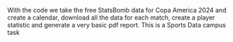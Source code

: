 With the code we take the free StatsBomb data for Copa America 2024 and create a calendar, download all the data for each match, create a player statistic and generate a very basic pdf report. This is a Sports Data campus task
